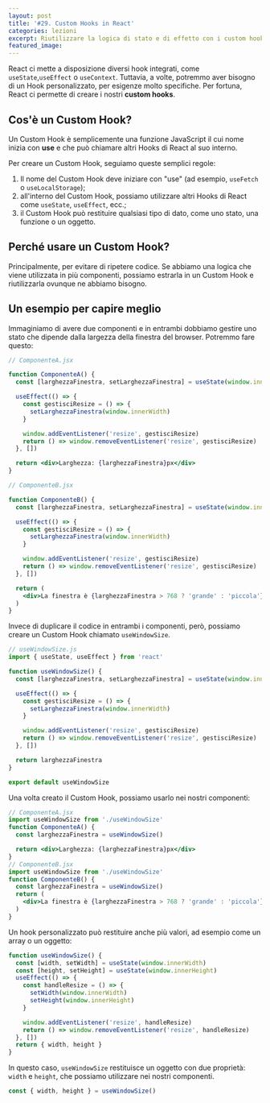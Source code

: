```yaml
---
layout: post
title: '#29. Custom Hooks in React'
categories: lezioni
excerpt: Riutilizzare la logica di stato e di effetto con i custom hooks in React
featured_image:
---
```


React ci mette a disposizione diversi hook integrati, come `useState`,`useEffect` o `useContext`. Tuttavia, a volte, potremmo aver bisogno di un Hook personalizzato, per esigenze molto specifiche. Per fortuna, React ci permette di creare i nostri **custom hooks**.

## Cos'è un Custom Hook?

Un Custom Hook è semplicemente una funzione JavaScript il cui nome inizia con **use** e che può chiamare altri Hooks di React al suo interno.

Per creare un Custom Hook, seguiamo queste semplici regole:

1. Il nome del Custom Hook deve iniziare con "use" (ad esempio, `useFetch` o `useLocalStorage`);
2. all'interno del Custom Hook, possiamo utilizzare altri Hooks di React come `useState`, `useEffect`, ecc.;
3. il Custom Hook può restituire qualsiasi tipo di dato, come uno stato, una funzione o un oggetto.

## Perché usare un Custom Hook?

Principalmente, per evitare di ripetere codice. Se abbiamo una logica che viene utilizzata in più componenti, possiamo estrarla in un Custom Hook e riutilizzarla ovunque ne abbiamo bisogno.

## Un esempio per capire meglio

Immaginiamo di avere due componenti e in entrambi dobbiamo gestire uno stato che dipende dalla largezza della finestra del browser. Potremmo fare questo:

```jsx
// ComponenteA.jsx

function ComponenteA() {
  const [larghezzaFinestra, setLarghezzaFinestra] = useState(window.innerWidth)

  useEffect(() => {
    const gestisciResize = () => {
      setLarghezzaFinestra(window.innerWidth)
    }

    window.addEventListener('resize', gestisciResize)
    return () => window.removeEventListener('resize', gestisciResize)
  }, [])

  return <div>Larghezza: {larghezzaFinestra}px</div>
}

// ComponenteB.jsx

function ComponenteB() {
  const [larghezzaFinestra, setLarghezzaFinestra] = useState(window.innerWidth)

  useEffect(() => {
    const gestisciResize = () => {
      setLarghezzaFinestra(window.innerWidth)
    }

    window.addEventListener('resize', gestisciResize)
    return () => window.removeEventListener('resize', gestisciResize)
  }, [])

  return (
    <div>La finestra è {larghezzaFinestra > 768 ? 'grande' : 'piccola'}</div>
  )
}
```

Invece di duplicare il codice in entrambi i componenti, però, possiamo creare un Custom Hook chiamato `useWindowSize`.

```jsx
// useWindowSize.js
import { useState, useEffect } from 'react'

function useWindowSize() {
  const [larghezzaFinestra, setLarghezzaFinestra] = useState(window.innerWidth)

  useEffect(() => {
    const gestisciResize = () => {
      setLarghezzaFinestra(window.innerWidth)
    }

    window.addEventListener('resize', gestisciResize)
    return () => window.removeEventListener('resize', gestisciResize)
  }, [])

  return larghezzaFinestra
}

export default useWindowSize
```

Una volta creato il Custom Hook, possiamo usarlo nei nostri componenti:

```jsx
// ComponenteA.jsx
import useWindowSize from './useWindowSize'
function ComponenteA() {
  const larghezzaFinestra = useWindowSize()

  return <div>Larghezza: {larghezzaFinestra}px</div>
}
// ComponenteB.jsx
import useWindowSize from './useWindowSize'
function ComponenteB() {
  const larghezzaFinestra = useWindowSize()
  return (
    <div>La finestra è {larghezzaFinestra > 768 ? 'grande' : 'piccola'}</div>
  )
}
```

Un hook personalizzato può restituire anche più valori, ad esempio come un array o un oggetto:

```jsx
function useWindowSize() {
  const [width, setWidth] = useState(window.innerWidth)
  const [height, setHeight] = useState(window.innerHeight)
  useEffect(() => {
    const handleResize = () => {
      setWidth(window.innerWidth)
      setHeight(window.innerHeight)
    }

    window.addEventListener('resize', handleResize)
    return () => window.removeEventListener('resize', handleResize)
  }, [])
  return { width, height }
}
```

In questo caso, `useWindowSize` restituisce un oggetto con due proprietà: `width` e `height`, che possiamo utilizzare nei nostri componenti.

```jsx
const { width, height } = useWindowSize()
```
